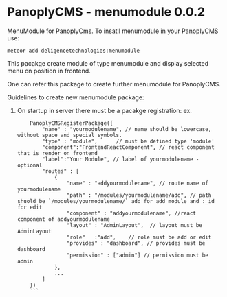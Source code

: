 # PanoplyCMS - menumodule 0.0.2

MenuModule for PanoplyCms. To insatll menumodule in your PanoplyCMS use:

`meteor add deligencetechnologies:menumodule`

This pacakge create module of type menumodule and display selected menu on position in frontend.

One can refer this package to create further menumodule for PanoplyCMS.

Guidelines to create new menumodule package:

1. On startup in server there must be a pacakge registration:
	ex. 
	```
		PanoplyCMSRegisterPackage({
			"name" : "yourmodulename", // name should be lowercase, without space and special symbols.
			"type" : "module",		// must be defined type 'module'
			"component":"FrontendReactComponent", // react component that is render on frontend
			"label":"Your Module", // label of yourmodulename - optional
			"routes" : [
				{
					"name" : "addyourmodulename", // route name of yourmodulename
					"path" : "/modules/yourmodulename/add", // path shuold be `/modules/yourmodulename/` add for add module and :_id for edit
					"component" : "addyourmodulename", //react component of addyourmodulename 
					"layout" : "AdminLayout",  // layout must be AdminLayout
					"role"   :"add",	// role must be add or edit
					"provides" : "dashboard", // provides must be dashboard
					"permission" : ["admin"] // permission must be admin
				},
				...
			]
		})
		```

